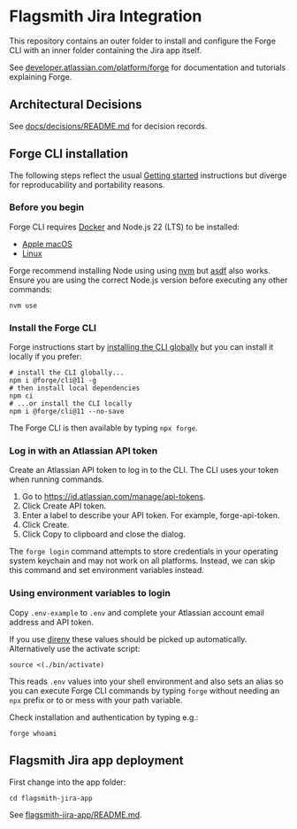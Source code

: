 # Flagsmith Jira Integration

This repository contains an outer folder to install and configure the Forge CLI with an inner folder containing the Jira
app itself.

See [developer.atlassian.com/platform/forge](https://developer.atlassian.com/platform/forge) for documentation and
tutorials explaining Forge.

## Architectural Decisions

See [docs/decisions/README.md](docs/decisions/README.md) for decision records.

## Forge CLI installation

The following steps reflect the usual [Getting started](https://developer.atlassian.com/platform/forge/getting-started/)
instructions but diverge for reproducability and portability reasons.

### Before you begin

Forge CLI requires [Docker](https://docs.docker.com/get-docker/) and Node.js 22 (LTS) to be installed:

- [Apple macOS](https://developer.atlassian.com/platform/forge/installing-forge-on-macos)
- [Linux](https://developer.atlassian.com/platform/forge/installing-forge-on-linux)

Forge recommend installing Node using using [nvm](https://github.com/nvm-sh/nvm#installing-and-updating) but
[asdf](https://asdf-vm.com/) also works. Ensure you are using the correct Node.js version before executing any other
commands:

    nvm use

### Install the Forge CLI

Forge instructions start by
[installing the CLI globally](https://developer.atlassian.com/platform/forge/getting-started/#install-the-forge-cli)
but you can install it locally if you prefer:

    # install the CLI globally...
    npm i @forge/cli@11 -g
    # then install local dependencies
    npm ci
    # ...or install the CLI locally
    npm i @forge/cli@11 --no-save

The Forge CLI is then available by typing `npx forge`.

### Log in with an Atlassian API token

Create an Atlassian API token to log in to the CLI. The CLI uses your token when running commands.

1. Go to <https://id.atlassian.com/manage/api-tokens>.
1. Click Create API token.
1. Enter a label to describe your API token. For example, forge-api-token.
1. Click Create.
1. Click Copy to clipboard and close the dialog.

The `forge login` command attempts to store credentials in your operating system keychain and may not work on all
platforms. Instead, we can skip this command and set environment variables instead.

### Using environment variables to login

Copy `.env-example` to `.env` and complete your Atlassian account email address and API token.

If you use [direnv](https://direnv.net/) these values should be picked up automatically. Alternatively use the activate
script:

    source <(./bin/activate)

This reads `.env` values into your shell environment and also sets an alias so you can execute Forge CLI commands by
typing `forge` without needing an `npx` prefix or to or mess with your path variable.

Check installation and authentication by typing e.g.:

    forge whoami

## Flagsmith Jira app deployment

First change into the app folder:

    cd flagsmith-jira-app

See [flagsmith-jira-app/README.md](flagsmith-jira-app/README.md).
